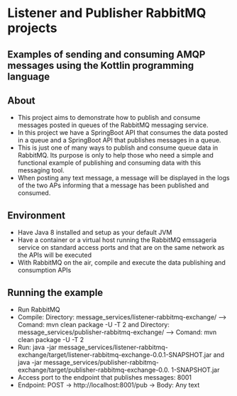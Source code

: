 # Listener and Publisher RabbitMQ projects


## Examples of sending and consuming AMQP messages using the Kottlin programming language


## About
- This project aims to demonstrate how to publish and consume messages posted in queues of the RabbitMQ messaging service.
- In this project we have a SpringBoot API that consumes the data posted in a queue and a SpringBoot API that publishes messages in a queue.
- This is just one of many ways to publish and consume queue data in RabbitMQ. Its purpose is only to help those who need a simple and functional example of publishing and consuming data with this messaging tool.
- When posting any text message, a message will be displayed in the logs of the two APs informing that a message has been published and consumed.

## Environment
- Have Java 8 installed and setup as your default JVM
- Have a container or a virtual host running the RabbitMQ emssageria service on standard access ports and that are on the same network as the APIs will be executed
- With RabbitMQ on the air, compile and execute the data publishing and consumption APIs

## Running the example
- Run RabbitMQ
- Compile: Directory: message_services/listener-rabbitmq-exchange/ --> Comand: mvn clean package -U -T 2 and Directory: message_services/publisher-rabbitmq-exchange/ --> Comand: mvn clean package -U -T 2
- Run: java -jar message_services/listener-rabbitmq-exchange/target/listener-rabbitmq-exchange-0.0.1-SNAPSHOT.jar and java -jar message_services/publisher-rabbitmq-exchange/target/publisher-rabbitmq-exchange-0.0. 1-SNAPSHOT.jar
- Access port to the endpoint that publishes messages: 8001
- Endpoint: POST -> http://localhost:8001/pub -> Body: Any text

